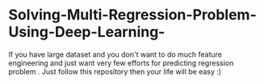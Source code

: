 # Solving-Multi-Regression-Problem-Using-Deep-Learning-
If you have large dataset and you don't want to do much feature engineering and just want very few efforts for predicting regression problem . Just follow this repository then your life will be easy :)
